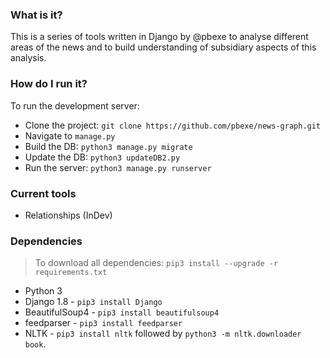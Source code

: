 ### What is it?

This is a series of tools written in Django by @pbexe to analyse different areas of the news and to build understanding of subsidiary aspects of this analysis.

### How do I run it?

To run the development server:
- Clone the project: `git clone https://github.com/pbexe/news-graph.git`
- Navigate to `manage.py`
- Build the DB: `python3 manage.py migrate`
- Update the DB: `python3 updateDB2.py`
- Run the server: `python3 manage.py runserver`

### Current tools

- Relationships (InDev)

### Dependencies
>To download all dependencies: `pip3 install --upgrade -r requirements.txt`

- Python 3
- Django 1.8 - `pip3 install Django`
- BeautifulSoup4 - `pip3 install beautifulsoup4`
- feedparser - `pip3 install feedparser`
- NLTK - `pip3 install nltk` followed by `python3 -m nltk.downloader book`.
